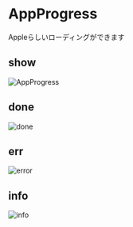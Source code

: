# AppProgress
Appleらしいローディングができます

## show
![AppProgress](https://user-images.githubusercontent.com/11258432/40573454-dc2e3208-60fc-11e8-8e0f-87952a46c10c.gif)

## done
![done](https://user-images.githubusercontent.com/11258432/40573722-60877890-6100-11e8-97d4-694c51161b59.gif)

## err
![error](https://user-images.githubusercontent.com/11258432/40573723-60ab03c8-6100-11e8-998f-ec5a34aa9024.gif)

## info
![info](https://user-images.githubusercontent.com/11258432/40573724-60cdba6c-6100-11e8-9f1b-42f0dbd8cffc.gif)
